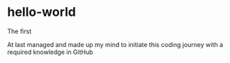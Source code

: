 # hello-world
The first 

At last managed and made up my mind to initiate this coding journey with a required knowledge in GitHub
